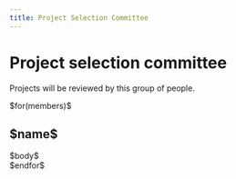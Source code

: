 ```yaml
---
title: Project Selection Committee
---
```


# Project selection committee <a name="project-selection-committee"></a>

Projects will be reviewed by this group of people.

<div class="committee-members">
$for(members)$
<div class="member">
  <h2> $name$ </h2>
   $body$
</div>
$endfor$
</div>
